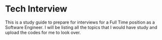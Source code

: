 # Tech Interview

This is a study guide to prepare for interviews for a Full Time position as a Software Engineer. I will be listing all the topics
that I would have study and upload the codes for me to look over.
